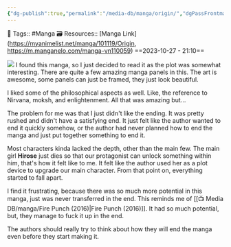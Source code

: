 ```yaml
---
{"dg-publish":true,"permalink":"/media-db/manga/origin/","dgPassFrontmatter":true,"noteIcon":"3","created":"2023-11-14T21:08:35.977+05:30","updated":"2024-03-14T13:52:15.510+05:30"}
---
```



🧶 Tags:: #Manga
🗃 Resources:: [Manga Link](https://myanimelist.net/manga/101119/Origin, https://m.manganelo.com/manga-vn110059)
==2023-10-27 - 21:10==

<img src="https://cdn.myanimelist.net/images/manga/3/187163.jpg">
I found this manga, so I just decided to read it as the plot was somewhat interesting.
There are quite a few amazing manga panels in this. The art is awesome, some panels can just be framed, they just look beautiful.

I liked some of the philosophical aspects as well. Like, the reference to Nirvana, moksh, and enlightenment. All that was amazing but...

The problem for me was that I just didn't like the ending. It was pretty rushed and didn't have a satisfying end. It just felt like the author wanted to end it quickly somehow, or the author had never planned how to end the manga and just put together something to end it.

Most characters kinda lacked the depth, other than the main few. The main girl **Hirose** just dies so that our protagonist can unlock something within him, that's how it felt like to me. It felt like the author used her as a plot device to upgrade our main character. From that point on, everything started to fall apart.

I find it frustrating, because there was so much more potential in this manga, just was never transferred in the end. This reminds me of [[📺 Media DB/manga/Fire Punch (2016)\|Fire Punch (2016)]]. It had so much potential, but, they manage to fuck it up in the end.

The authors should really try to think about how they will end the manga even before they start making it.